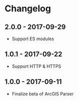 # Changelog

## 2.0.0 - 2017-09-29

- Support ES modules

## 1.0.1 - 2017-09-22

- Support HTTP & HTTPS

## 1.0.0 - 2017-09-11

- Finalize beta of ArcGIS Parser